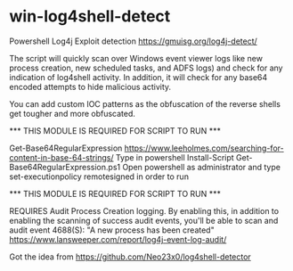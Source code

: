 # win-log4shell-detect
Powershell Log4j Exploit detection
https://gmuisg.org/log4j-detect/

The script will quickly scan over Windows event viewer logs like new process creation, new scheduled tasks, and ADFS logs) and check for any indication of log4shell activity. In addition, it will check for any base64 encoded attempts to hide malicious activity.

You can add custom IOC patterns as the obfuscation of the reverse shells get tougher and more obfuscated.


*** THIS MODULE IS REQUIRED FOR SCRIPT TO RUN ***

Get-Base64RegularExpression https://www.leeholmes.com/searching-for-content-in-base-64-strings/
Type in powershell Install-Script Get-Base64RegularExpression.ps1
Open powershell as administrator and type set-executionpolicy remotesigned in order to run

*** THIS MODULE IS REQUIRED FOR SCRIPT TO RUN ***

REQUIRES Audit Process Creation logging. By enabling this, in addition to enabling the scanning of success audit events, you'll be able to scan and audit event 4688(S): "A new process has been created"
https://www.lansweeper.com/report/log4j-event-log-audit/

Got the idea from https://github.com/Neo23x0/log4shell-detector
